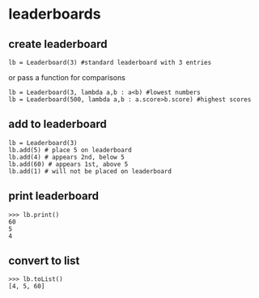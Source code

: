 # leaderboards

## create leaderboard
```
lb = Leaderboard(3) #standard leaderboard with 3 entries
```
or pass a function for comparisons
```
lb = Leaderboard(3, lambda a,b : a<b) #lowest numbers
lb = Leaderboard(500, lambda a,b : a.score>b.score) #highest scores
```

## add to leaderboard

```
lb = Leaderboard(3)
lb.add(5) # place 5 on leaderboard
lb.add(4) # appears 2nd, below 5
lb.add(60) # appears 1st, above 5
lb.add(1) # will not be placed on leaderboard
```

## print leaderboard

```
>>> lb.print()
60
5
4
```

## convert to list

```
>>> lb.toList()
[4, 5, 60]
